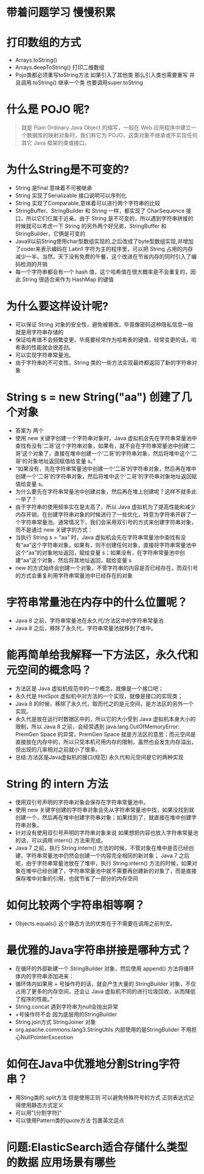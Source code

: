 # 带着问题学习 慢慢积累


# 打印数组的方式
- Arrays.toString()
- Arrays.deepToString() 打印二维数组
- Pojo类都必须重写toString方法  如果引入了其他类 那么引入类也需要重写 并且调用.toString() 继承一个类 也要调用super.toString

# 什么是 POJO 呢?
>就是 Plain Ordinary Java Object 的缩写，一般在 Web 应用程序中建立一个数据库的映射对象时，我们称它为 POJO，这类对象不继承或不实现任何其它 Java 框架的类或接口。
# 为什么String是不可变的?
- String 是final 意味着不可被继承
- String 实现了Serializable 接口说明可以序列化
- String 实现了Comparable,意味着可以进行两个字符串的比较
- StringBuffer、StringBuilder 和 String 一样，都实现了 CharSequence 接口，所以它们仨属于近亲。由于 String 是不可变的，所以遇到字符串拼接的时候就可以考虑一下 String 的另外两个好兄弟，StringBuffer 和 StringBuilder，它俩是可变的
- Java9以前String使用char型数组实现的,之后改成了byte型数组实现,并增加了coder来表示编码在 Latin1 字符为主的程序里，可以把 String 占用的内存减少一半。当然，天下没有免费的午餐，这个改进在节省内存的同时引入了编码检测的开销
- 每一个字符串都会有一个 hash 值，这个哈希值在很大概率是不会重复的，因此 String 很适合来作为 HashMap 的键值
# 为什么要这样设计呢?
- 可以保证 String 对象的安全性，避免被篡改，毕竟像密码这种隐私信息一般就是用字符串存储的
- 保证哈希值不会频繁变更。毕竟要经常作为哈希表的键值，经常变更的话，哈希表的性能就会很差劲。
- 可以实现字符串常量池。
- 由于字符串的不可变性，String 类的一些方法实现最终都返回了新的字符串对象
# String s = new String("aa") 创建了几个对象
- 答案为 两个
- 使用 new 关键字创建一个字符串对象时，Java 虚拟机会先在字符串常量池中查找有没有‘二哥’这个字符串对象，如果有，就不会在字符串常量池中创建‘二哥’这个对象了，直接在堆中创建一个‘二哥’的字符串对象，然后将堆中这个‘二哥’的对象地址返回赋值给变量 s。”
- “如果没有，先在字符串常量池中创建一个‘二哥’的字符串对象，然后再在堆中创建一个‘二哥’的字符串对象，然后将堆中这个‘二哥’的字符串对象地址返回赋值给变量 s。
- 为什么要先在字符串常量池中创建对象，然后再在堆上创建呢？这样不就多此一举了？
- 由于字符串的使用频率实在是太高了，所以 Java 虚拟机为了提高性能和减少内存开销，在创建字符串对象的时候进行了一些优化，特意为字符串开辟了一个字符串常量池。通常情况下，我们会采用双引号的方式来创建字符串对象，而不是通过 new 关键字的方式：
- 当执行 String s = "aa" 时，Java 虚拟机会先在字符串常量池中查找有没有“aa”这个字符串对象，如果有，则不创建任何对象，直接将字符串常量池中这个“aa”的对象地址返回，赋给变量 s；如果没有，在字符串常量池中创建“aa”这个对象，然后将其地址返回，赋给变量 s
- new 的方式始终会创建一个对象，不管字符串的内容是否已经存在，而双引号的方式会重复利用字符串常量池中已经存在的对象

# 字符串常量池在内存中的什么位置呢？
- Java 8 之前，字符串常量池在永久代/方法区中的字符串常量池
- Java 8 之后，移除了永久代，字符串常量池就移到了堆中。

# 能再简单给我解释一下方法区，永久代和元空间的概念吗？
- 方法区是 Java 虚拟机规范中的一个概念，就像是一个接口吧；
- 永久代是 HotSpot 虚拟机中对方法的一个实现，就像是接口的实现类；
- Java 8 的时候，移除了永久代，取而代之的是元空间，是方法区的另外一个实现。
- 永久代是放在运行时数据区中的，所以它的大小受到 Java 虚拟机本身大小的限制，所以 Java 8 之前，会经常遇到 java.lang.OutOfMemoryError: PremGen Space 的异常，PremGen Space 就是方法区的意思；而元空间是直接放在内存中的，所以只受本机可用内存的限制，虽然也会发生内存溢出，但出现的几率相对之前就小了很多。
- 总结:方法区是Java虚拟机的接口(规范)  永久代和元空间是它的两种实现

#  String 的 intern 方法
- 使用双引号声明的字符串对象会保存在字符串常量池中。
- 使用 new 关键字创建的字符串对象会先从字符串常量池中找，如果没找到就创建一个，然后再在堆中创建字符串对象；如果找到了，就直接在堆中创建字符串对象。
- 针对没有使用双引号声明的字符串对象来说 如果想把内容也放入字符串常量池的话，可以调用 intern() 方法来完成。
- Java 7 之前，执行 String.intern() 方法的时候，不管对象在堆中是否已经创建，字符串常量池中仍然会创建一个内容完全相同的新对象； Java 7 之后呢，由于字符串常量池放在了堆中，执行 String.intern() 方法的时候，如果对象在堆中已经创建了，字符串常量池中就不需要再创建新的对象了，而是直接保存堆中对象的引用，也就节省了一部分的内存空间

# 如何比较两个字符串相等啊？
- Objects.equals() 这个静态方法的优势在于不需要在调用之前判空。

# 最优雅的Java字符串拼接是哪种方式？
- 在循环的外部新建一个 StringBuilder 对象，然后使用 append() 方法将循环体内的字符串添加进来：
- 循环体内如果用 + 号操作符的话，就会产生大量的 StringBuilder 对象，不仅占用了更多的内存空间，还会让 Java 虚拟机不同的进行垃圾回收，从而降低了程序的性能。”
- String.concat 遇到字符串为null会抛出异常
- +号操作符不会 因为底层用的StringBuilder
- String.join方式     StringJoiner 对象
- org.apache.commons.lang3.StringUtils    内部使用的是StringBulider  不用担心NullPointerExceotion  

# 如何在Java中优雅地分割String字符串？
- 用Sting类的.split方法  但是使用正则 可以避免特殊符号的方式  正则表达式记得使用静态方式定义
- 可以用"[分割字符]"
- 可以使用Pattern类的quote方法 包裹英文逗点

# 问题:ElasticSearch适合存储什么类型的数据  应用场景有哪些